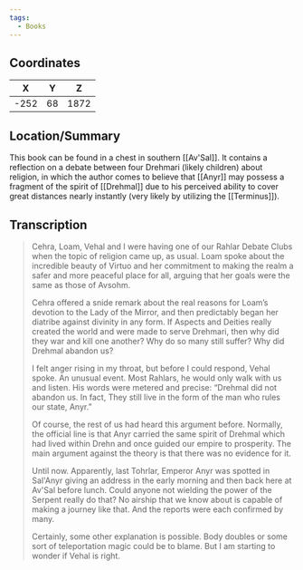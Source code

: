 ```yaml
---
tags:
  - Books
---
```


## Coordinates
| **X** | **Y** | **Z** |
| :---: | :---: | :---: |
| -252  |  68   | 1872  |

## Location/Summary
This book can be found in a chest in southern [[Av'Sal]]. It contains a reflection on a debate between four Drehmari (likely children) about religion, in which the author comes to believe that [[Anyr]] may possess a fragment of the spirit of [[Drehmal]] due to his perceived ability to cover great distances nearly instantly (very likely by utilizing the [[Terminus]]).

## Transcription
> Cehra, Loam, Vehal and I were having one of our Rahlar Debate Clubs when the topic of religion came up, as usual. Loam spoke about the incredible beauty of Virtuo and her commitment to making the realm a safer and more peaceful place for all, arguing that her goals were the same as those of Avsohm.
>
> Cehra offered a snide remark about the real reasons for Loam’s devotion to the Lady of the Mirror, and then predictably began her diatribe against divinity in any form. If Aspects and Deities really created the world and were made to serve Drehmari, then why did they war and kill one another? Why do so many still suffer? Why did Drehmal abandon us?
>
> I felt anger rising in my throat, but before I could respond, Vehal spoke. An unusual event. Most Rahlars, he would only walk with us and listen. His words were metered and precise: “Drehmal did not abandon us. In fact, They still live in the form of the man who rules our state, Anyr.”
>
> Of course, the rest of us had heard this argument before. Normally, the official line is that Anyr carried the same spirit of Drehmal which had lived within Drehn and once guided our empire to prosperity. The main argument against the theory is that there was no evidence for it.
>
> Until now. Apparently, last Tohrlar, Emperor Anyr was spotted in Sal'Anyr giving an address in the early morning and then back here at Av'Sal before lunch. Could anyone not wielding the power of the Serpent really do that? No airship that we know about is capable of making a journey like that. And the reports were each confirmed by many.
>
> Certainly, some other explanation is possible. Body doubles or some sort of teleportation magic could be to blame. But I am starting to wonder if Vehal is right.


